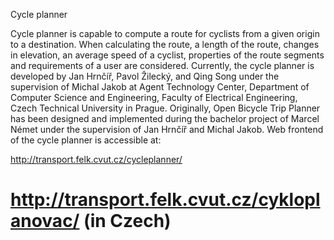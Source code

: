 Cycle planner

Cycle planner is capable to compute a route for cyclists from a given origin to a destination. When calculating the route, a length of the route, changes in elevation, an average speed of a cyclist, properties of the route segments and requirements of a user are considered.
Currently, the cycle planner is developed by Jan Hrnčíř, Pavol Žilecký, and Qing Song under the supervision of Michal Jakob at Agent Technology Center, Department of Computer Science and Engineering, Faculty of Electrical Engineering, Czech Technical University in Prague.
Originally, Open Bicycle Trip Planner has been designed and implemented during the bachelor project of Marcel Német under the supervision of Jan Hrnčíř and Michal Jakob.
Web frontend of the cycle planner is accessible at:

http://transport.felk.cvut.cz/cycleplanner/

http://transport.felk.cvut.cz/cykloplanovac/ (in Czech)
============
